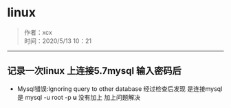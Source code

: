 # linux  
  
> 作者：xcx  
> 时间：2020/5/13  10：21  
  
-----------------  

## 记录一次linux 上连接5.7mysql 输入密码后  

* Mysql错误:Ignoring query to other database
经过检查后发现 是连接mysql 是  mysql -u root -p  **u** 没有加上 加上问题解决 